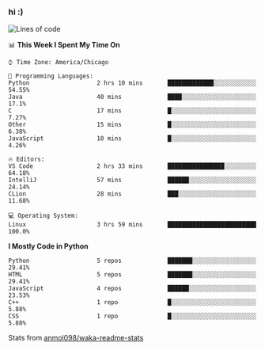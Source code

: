 ### hi :)

<!--START_SECTION:waka-->
![Lines of code](https://img.shields.io/badge/From%20Hello%20World%20I%27ve%20Written-773611%20lines%20of%20code-blue)

📊 **This Week I Spent My Time On** 

```text
⌚︎ Time Zone: America/Chicago

💬 Programming Languages: 
Python                   2 hrs 10 mins       █████████████░░░░░░░░░░░░   54.55% 
Java                     40 mins             ████░░░░░░░░░░░░░░░░░░░░░   17.1% 
C                        17 mins             █░░░░░░░░░░░░░░░░░░░░░░░░   7.27% 
Other                    15 mins             █░░░░░░░░░░░░░░░░░░░░░░░░   6.38% 
JavaScript               10 mins             █░░░░░░░░░░░░░░░░░░░░░░░░   4.26%

🔥 Editors: 
VS Code                  2 hrs 33 mins       ████████████████░░░░░░░░░   64.18% 
IntelliJ                 57 mins             ██████░░░░░░░░░░░░░░░░░░░   24.14% 
CLion                    28 mins             ███░░░░░░░░░░░░░░░░░░░░░░   11.68%

💻 Operating System: 
Linux                    3 hrs 59 mins       █████████████████████████   100.0%

```

**I Mostly Code in Python** 

```text
Python                   5 repos             ███████░░░░░░░░░░░░░░░░░░   29.41% 
HTML                     5 repos             ███████░░░░░░░░░░░░░░░░░░   29.41% 
JavaScript               4 repos             ██████░░░░░░░░░░░░░░░░░░░   23.53% 
C++                      1 repo              █░░░░░░░░░░░░░░░░░░░░░░░░   5.88% 
CSS                      1 repo              █░░░░░░░░░░░░░░░░░░░░░░░░   5.88%

```



<!--END_SECTION:waka-->

Stats from [anmol098/waka-readme-stats](https://github.com/anmol098/waka-readme-stats)